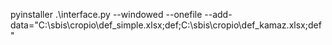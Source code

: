 pyinstaller .\interface.py --windowed --onefile --add-data="C:\sbis\cropio\def_simple.xlsx;def;C:\sbis\cropio\def_kamaz.xlsx;def"